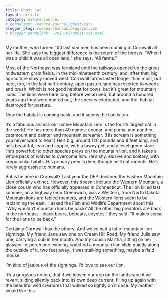 ```yaml
---
title: Ghost Cat
layout: article
category: nature-journal
# permalink: /nature-journal/ghost-cat/
blogger_blog: roxanarobinson.blogspot.com
# blogger_permalink: /2013/03/ghost-cat.html
---
```

My mother, who turned 100 last summer, has been coming to Cornwall all her life. She says the biggest difference is the return of the forests. “When I was a child it was all open land,” she says. “All farms.”

Most of the Northeast was farmland until the railways opened up the great midwestern grain fields, in the mid-nineteenth century, and, after that, big agriculture slowly moved west. Cornwall farms lasted longer than most, but here, too, in the last half-century, open pastureland has reverted to woods and brush. Which is not good habitat for cows, but it’s great for mountain lions. The lions were here long before we arrived, but around a hundred years ago they were hunted out, the species extirpated, and the  habitat destroyed for pasture.

Now the habitat is coming back, and it seems the lion is too.

It’s a fabulous animal: our native Mountain Lion is the fourth largest cat in the world. He has more than 40 names: cougar, and puma, and panther, catamount and painter and mountain screamer. (His scream is something you never want to hear.) He’s big, around 120 pounds and 8 feet long, and he’s beautiful, lean and supple, with a tawny pelt and a level green stare. He’s powerful: no other species preys on the mountain lion, and it takes a whole pack of wolves to overcome him. He’s shy, elusive and solitary, with crepuscular habits. His primary prey is deer, though he’ll eat rodents. He’s rarely aggressive to humans.

But is he here in Cornwall? Last year the DEP declared the Eastern Mountain Lion officially extinct. However, this doesn’t include the Western Mountain, a close cousin who has officially appeared in Connecticut. The lion killed last summer, on a highway near Greenwich, was a Western, from North Dakota. Mountain lions are fabled roamers, and the Western lions seem to be reclaiming the east.  I asked the Fish and Wildlife Department about this. “Why wouldn’t mountain lions be back? All the other big predators are back in the northeast – black bears, bobcats, coyotes,” they said. “It makes sense for the lions to be back.”

Certainly Cornwall has the others. And we’ve had a lot of mountain lion sightings. My friend Jane saw one on Cream Hill Road. My friend Julia saw one, carrying a cub in her mouth. And my cousin Martha, sitting on her glassed-in-porch one evening, watched a mountain lion slide quietly along the outside of it, two feet away. It was stalking something, maybe a field mouse.

I’m kind of jealous of the sightings. I’d love to see our lion.

It’s a gorgeous notion, that if we loosen our grip on the landscape it will revert, sliding silently back into its own deep current, filling up again with the beautiful wild creatures that walked so lightly on it once. My mother would like this.

&nbsp;

<!--  *January, 2012 -->